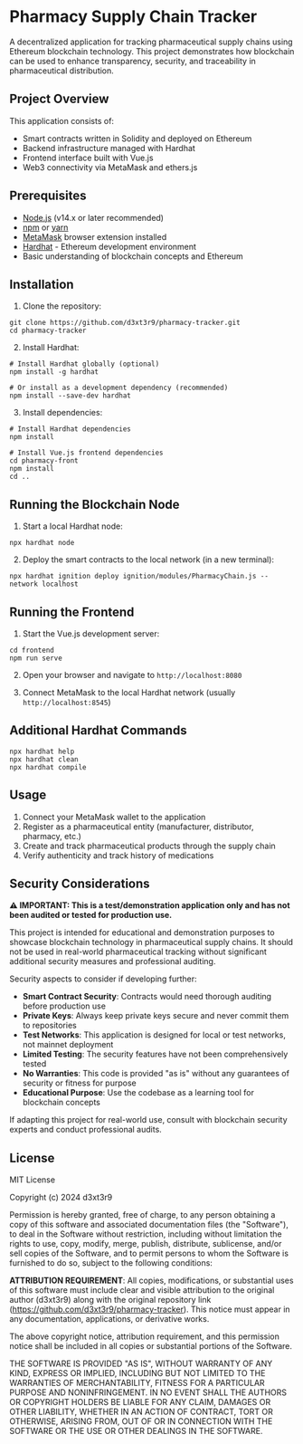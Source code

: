 # Pharmacy Supply Chain Tracker

A decentralized application for tracking pharmaceutical supply chains using Ethereum blockchain technology. This project demonstrates how blockchain can be used to enhance transparency, security, and traceability in pharmaceutical distribution.

## Project Overview

This application consists of:

- Smart contracts written in Solidity and deployed on Ethereum
- Backend infrastructure managed with Hardhat
- Frontend interface built with Vue.js
- Web3 connectivity via MetaMask and ethers.js

## Prerequisites

- [Node.js](https://nodejs.org/) (v14.x or later recommended)
- [npm](https://www.npmjs.com/) or [yarn](https://yarnpkg.com/)
- [MetaMask](https://metamask.io/download/) browser extension installed
- [Hardhat](https://hardhat.org/getting-started/) - Ethereum development environment
- Basic understanding of blockchain concepts and Ethereum

## Installation

1. Clone the repository:

```shell
git clone https://github.com/d3xt3r9/pharmacy-tracker.git
cd pharmacy-tracker
```

2. Install Hardhat:

```shell
# Install Hardhat globally (optional)
npm install -g hardhat

# Or install as a development dependency (recommended)
npm install --save-dev hardhat
```

3. Install dependencies:

```shell
# Install Hardhat dependencies
npm install

# Install Vue.js frontend dependencies
cd pharmacy-front
npm install
cd ..
```

## Running the Blockchain Node

1. Start a local Hardhat node:

```shell
npx hardhat node
```

2. Deploy the smart contracts to the local network (in a new terminal):

```shell
npx hardhat ignition deploy ignition/modules/PharmacyChain.js --network localhost
```

## Running the Frontend

1. Start the Vue.js development server:

```shell
cd frontend
npm run serve
```

2. Open your browser and navigate to `http://localhost:8080`

3. Connect MetaMask to the local Hardhat network (usually `http://localhost:8545`)

## Additional Hardhat Commands

```shell
npx hardhat help
npx hardhat clean
npx hardhat compile
```

## Usage

1. Connect your MetaMask wallet to the application
2. Register as a pharmaceutical entity (manufacturer, distributor, pharmacy, etc.)
3. Create and track pharmaceutical products through the supply chain
4. Verify authenticity and track history of medications

## Security Considerations

**⚠️ IMPORTANT: This is a test/demonstration application only and has not been audited or tested for production use.**

This project is intended for educational and demonstration purposes to showcase blockchain technology in pharmaceutical supply chains. It should not be used in real-world pharmaceutical tracking without significant additional security measures and professional auditing.

Security aspects to consider if developing further:

- **Smart Contract Security**: Contracts would need thorough auditing before production use
- **Private Keys**: Always keep private keys secure and never commit them to repositories
- **Test Networks**: This application is designed for local or test networks, not mainnet deployment
- **Limited Testing**: The security features have not been comprehensively tested
- **No Warranties**: This code is provided "as is" without any guarantees of security or fitness for purpose
- **Educational Purpose**: Use the codebase as a learning tool for blockchain concepts

If adapting this project for real-world use, consult with blockchain security experts and conduct professional audits.

## License

MIT License

Copyright (c) 2024 d3xt3r9

Permission is hereby granted, free of charge, to any person obtaining a copy
of this software and associated documentation files (the "Software"), to deal
in the Software without restriction, including without limitation the rights
to use, copy, modify, merge, publish, distribute, sublicense, and/or sell
copies of the Software, and to permit persons to whom the Software is
furnished to do so, subject to the following conditions:

**ATTRIBUTION REQUIREMENT**: All copies, modifications, or substantial uses of this software
must include clear and visible attribution to the original author (d3xt3r9) along with the
original repository link (https://github.com/d3xt3r9/pharmacy-tracker). This notice must
appear in any documentation, applications, or derivative works.

The above copyright notice, attribution requirement, and this permission notice shall be included
in all copies or substantial portions of the Software.

THE SOFTWARE IS PROVIDED "AS IS", WITHOUT WARRANTY OF ANY KIND, EXPRESS OR
IMPLIED, INCLUDING BUT NOT LIMITED TO THE WARRANTIES OF MERCHANTABILITY,
FITNESS FOR A PARTICULAR PURPOSE AND NONINFRINGEMENT. IN NO EVENT SHALL THE
AUTHORS OR COPYRIGHT HOLDERS BE LIABLE FOR ANY CLAIM, DAMAGES OR OTHER
LIABILITY, WHETHER IN AN ACTION OF CONTRACT, TORT OR OTHERWISE, ARISING FROM,
OUT OF OR IN CONNECTION WITH THE SOFTWARE OR THE USE OR OTHER DEALINGS IN THE
SOFTWARE.
